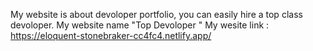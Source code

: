 My website is about devoloper portfolio, you can easily hire a top class devoloper.
My website name "Top Devoloper "
My wesite link : https://eloquent-stonebraker-cc4fc4.netlify.app/